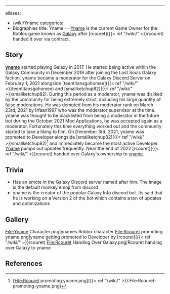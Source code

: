 ---
aliases:
- /wiki/Yname
categories:
- Biographies
title: Yname
---[Yname](https://www.roblox.com/users/34250563/profile) is the current Game Owner for the Roblox game known as [Galaxy](https://www.roblox.com/games/12426862174/Galaxy-Delta) after [rcouret]({{< ref "/wiki/" >}}rcouret) handed it over via contract.

## Story

**[yname](https://www.roblox.com/users/34250563/profile)** started playing Galaxy in 2017. He started being active within the Galaxy Community in December 2019 after joining the Lost Souls Galaxy faction. yname became a moderator for the Galaxy Discord Server on February 1, 2021 alongside [teentitansgohomee]({{< ref "/wiki/" >}}teentitansgohomee) and [smallketchup82]({{< ref "/wiki/" >}}smallketchup82). During this period as a moderator, yname was disliked by the community for being extremely strict, including his large quantity of false moderations. He was demoted from his moderator rank on March 23rd, 2021 by Irfaan1997 who was the moderator supervisor at the time. yname was thought to be blacklisted from being a moderator in the future but during the October 2021 Mod Applications, he was accepted again as a moderator. Fortunately this time everything worked out and the community started to take a liking to him. On December 3rd, 2021, yname was promoted to Developer alongside [smallketchup82]({{< ref "/wiki/" >}}smallketchup82)[^1] and immediately became the most active Developer. [Yname](https://www.roblox.com/users/34250563/profile) pumps out updates frequently. Near the end of 2022 [rcouret]({{< ref "/wiki/" >}}rcouret) handed over Galaxy's ownership to [yname](https://www.roblox.com/users/34250563/profile).

## Trivia

- Has an emote in the Galaxy Discord server named after him. The image is the default monkey emoji from discord
- yname is the creator of the popular Galaxy Info discord bot. Its said that he is working on a Version 2 of the bot which contains a ton of updates and optimizations

## Gallery

<File:Yname> Character.png|ynames Roblox character <File:Rcouret> promoting yname.png|yname getting promoted to Developer by [rcouret]({{< ref "/wiki/" >}}rcouret) <File:Rcouret> Handing Over Galaxy.png|Rcouret handing over Galaxy to yname

## References

<references />

[^1]: [<File:Rcouret> promoting yname.png]({{< ref "/wiki/" >}}:File:Rcouret-promoting-yname.png)